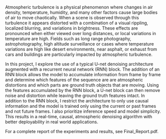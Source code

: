 Atmospheric turbulence is a physical phenomenon where changes in air density, temperature, humidity, and many other factors cause large bodies of air to move chaotically. When a scene is observed through this turbulence it appears distorted with a combination of a visual rippling, localized blurring, and variations in brightness. These effects are pronounced when either viewed over long distances, or local variations in temperature are high. Fields such as long range photography, astrophotography, high altitude surveillance or cases where temperature variations are high like desert environments, near asphalt, or exhaust from cars and buildings are particularly impacted by atmospheric turbulence.

In this project, I explore the use of a typical U-net denoising architecture augmented with a recurrent neural network (RNN) block. The addition of an RNN block allows the model to accumulate information from frame by frame and determine which features of the sequence are are atmospheric distortions and which parts are ground truth objects that are moving. Using the features accumulated by the RNN block, a U-net block can then remove noise and distortion while leaving the ground truth features intact. In addition to the RNN block, I restrict the architecture to only use causal information and the model is trained only using the current or past frames and not future frames. I also prioritize inference speed and model simplicity. This results in a real-time, causal, atmospheric denoising algorithm with better deployability in real world applications.

For a complete report of the experiments and results, see Final_Report.pdf. 
